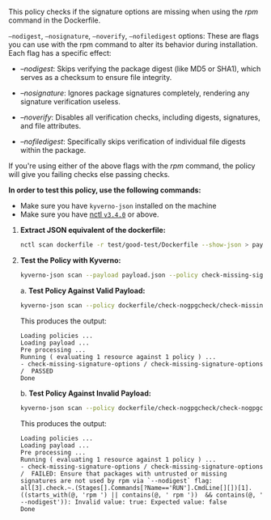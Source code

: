 This policy checks if the signature options are missing when using the *rpm* command in the Dockerfile. 

`–nodigest`, `–nosignature`, `–noverify`, `–nofiledigest` options: These are flags you can use with the rpm command to alter its behavior during installation. Each flag has a specific effect:

- *–nodigest*: Skips verifying the package digest (like MD5 or SHA1), which serves as a checksum to ensure file integrity.
  
- *–nosignature*: Ignores package signatures completely, rendering any signature verification useless.
  
- *–noverify*: Disables all verification checks, including digests, signatures, and file attributes.
  
- *–nofiledigest*: Specifically skips verification of individual file digests within the package.

If you're using either of the above flags with the *rpm* command, the policy will give you failing checks else passing checks.

**In order to test this policy, use the following commands:**

- Make sure you have `kyverno-json` installed on the machine
- Make sure you have [nctl `v3.4.0`](https://downloads.nirmata.io/nctl/downloads/) or above.


1. **Extract JSON equivalent of the dockerfile:**
    ```bash
    nctl scan dockerfile -r test/good-test/Dockerfile --show-json > payload.json
    ```

2. **Test the Policy with Kyverno:**
    ```bash
    kyverno-json scan --payload payload.json --policy check-missing-signature-options.yaml
    ```
    a. **Test Policy Against Valid Payload:**
    ```bash
    kyverno-json scan --policy dockerfile/check-nogpgcheck/check-missing-signature-options.yaml --payload dockerfile/check-missing-signature-options/test/good-test/good-payload.json 
    ```

    This produces the output:

    ```
    Loading policies ...
    Loading payload ...
    Pre processing ...
    Running ( evaluating 1 resource against 1 policy ) ...
   - check-missing-signature-options / check-missing-signature-options /  PASSED
    Done
    ```

    b. **Test Policy Against Invalid Payload:**
    ```bash
    kyverno-json scan --policy dockerfile/check-nogpgcheck/check-nogpgcheck.yaml --payload dockerfile/check-nogpgcheck/test/bad-test/01-digest/bad-payload.json 
    ```

    This produces the output:
    ```
    Loading policies ...
    Loading payload ...
    Pre processing ...
    Running ( evaluating 1 resource against 1 policy ) ...
   - check-missing-signature-options / check-missing-signature-options /  FAILED: Ensure that packages with untrusted or missing signatures are not used by rpm via `--nodigest` flag: all[3].check.~.(Stages[].Commands[?Name=='RUN'].CmdLine[][])[1].((starts_with(@, 'rpm ') || contains(@, ' rpm '))  && contains(@, ' --nodigest')): Invalid value: true: Expected value: false
    Done
    ```
    